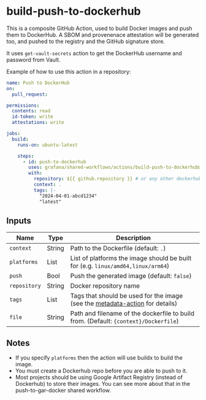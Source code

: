 # build-push-to-dockerhub

This is a composite GitHub Action, used to build Docker images and push them to
DockerHub. A SBOM and provenenace attestation will be generated too, and pushed
to the registry and the GitHub signature store.

It uses `get-vault-secrets` action to get the DockerHub username and password from Vault.

Example of how to use this action in a repository:

```yaml
name: Push to DockerHub
on:
  pull_request:

permissions:
  contents: read
  id-token: write
  attestations: write

jobs:
  build:
    runs-on: ubuntu-latest

    steps:
      - id: push-to-dockerhub
        uses: grafana/shared-workflows/actions/build-push-to-dockerhub@main
        with:
          repository: ${{ github.repository }} # or any other dockerhub repository
          context: .
          tags: |-
            "2024-04-01-abcd1234"
            "latest"
```

## Inputs

| Name         | Type   | Description                                                                          |
| ------------ | ------ | ------------------------------------------------------------------------------------ |
| `context`    | String | Path to the Dockerfile (default: `.`)                                                |
| `platforms`  | List   | List of platforms the image should be built for (e.g. `linux/amd64,linux/arm64`)     |
| `push`       | Bool   | Push the generated image (default: `false`)                                          |
| `repository` | String | Docker repository name                                                               |
| `tags`       | List   | Tags that should be used for the image (see the [metadata-action][mda] for details)  |
| `file`       | String | Path and filename of the dockerfile to build from. (Default: `{context}/Dockerfile`) |

[mda]: https://github.com/docker/metadata-action?tab=readme-ov-file#tags-input

## Notes

- If you specify `platforms` then the action will use buildx to build the image.
- You must create a Dockerhub repo before you are able to push to it.
- Most projects should be using Google Artifact Registry (instead of Dockerhub) to store their images. You can see more about that in the push-to-gar-docker shared workflow.
